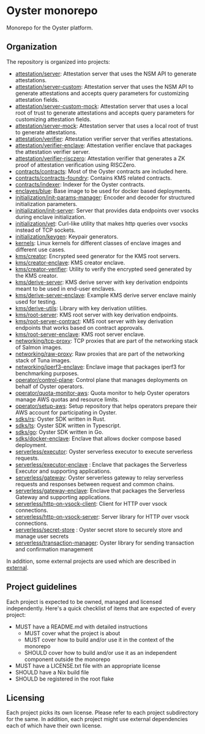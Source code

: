 # Oyster monorepo

Monorepo for the Oyster platform.

## Organization

The repository is organized into projects:

- [attestation/server](./attestation/server/): Attestation server that uses the NSM API to generate attestations.
- [attestation/server-custom](./attestation/server-custom/): Attestation server that uses the NSM API to generate attestations and accepts query parameters for customizing attestation fields.
- [attestation/server-custom-mock](./attestation/server-custom-mock/): Attestation server that uses a local root of trust to generate attestations and accepts query parameters for customizing attestation fields.
- [attestation/server-mock](./attestation/server-mock/): Attestation server that uses a local root of trust to generate attestations.
- [attestation/verifier](./attestation/verifier/): Attestation verifier server that verifies attestations.
- [attestation/verifier-enclave](./attestation/verifier-enclave/): Attestation verifier enclave that packages the attestation verifier server.
- [attestation/verifier-risczero](./attestation/verifier-risczero/): Attestation verifier that generates a ZK proof of attestation verification using RISCZero.
- [contracts/contracts](./contracts/contracts/): Most of the Oyster contracts are included here.
- [contracts/contracts-foundry](./contracts/contracts-foundry/): Contains KMS related contracts.
- [contracts/indexer](./contracts/indexer/): Indexer for the Oyster contracts.
- [enclaves/blue](./enclaves/blue/): Base image to be used for docker based deployments.
- [initialization/init-params-manager](./initialization/init-params-manager/): Encoder and decoder for structured initialization parameters.
- [initialization/init-server](./initialization/init-server/): Server that provides data endpoints over vsocks during enclave initialization.
- [initialization/vet](./initialization/vet/): Curl-like utility that makes http queries over vsocks instead of TCP sockets.
- [initialization/keygen](./initialization/keygen/): Keypair generators.
- [kernels](./kernels/): Linux kernels for different classes of enclave images and different use cases.
- [kms/creator](./kms/creator): Encrypted seed generator for the KMS root servers.
- [kms/creator-enclave](./kms/creator-enclave): KMS creator enclave.
- [kms/creator-verifier](./kms/creator-verifier): Utility to verify the encrypted seed generated by the KMS creator.
- [kms/derive-server](./kms/derive-server): KMS derive server with key derivation endpoints meant to be used in end-user enclaves.
- [kms/derive-server-enclave](./kms/derive-server-enclave): Example KMS derive server enclave mainly used for testing.
- [kms/derive-utils](./kms/derive-utils): Library with key derivation utilities.
- [kms/root-server](./kms/root-server): KMS root server with key derivation endpoints.
- [kms/root-server-contract](./kms/root-server-contract): KMS root server with key derivation endpoints that works based on contract approvals.
- [kms/root-server-enclave](./kms/root-server-enclave): KMS root server enclave.
- [networking/tcp-proxy](./networking/tcp-proxy/): TCP proxies that are part of the networking stack of Salmon images.
- [networking/raw-proxy](./networking/raw-proxy/): Raw proxies that are part of the networking stack of Tuna images.
- [networking/iperf3-enclave](./networking/iperf3-enclave/): Enclave image that packages iperf3 for benchmarking purposes.
- [operator/control-plane](./operator/control-plane/): Control plane that manages deployments on behalf of Oyster operators.
- [operator/quota-monitor-aws](./operator/quota-monitor-aws/): Quota monitor to help Oyster operators manage AWS quotas and resource limits.
- [operator/setup-aws](./operator/setup-aws/): Setup repository that helps operators prepare their AWS account for participating in Oyster.
- [sdks/rs](./sdks/rs/): Oyster SDK written in Rust.
- [sdks/ts](./sdks/ts/): Oyster SDK written in Typescript.
- [sdks/go](./sdks/go/): Oyster SDK written in Go.
- [sdks/docker-enclave](./sdks/docker-enclave/): Enclave that allows docker compose based deployment.
- [serverless/executor](./serverless/executor/): Oyster serverless executor to execute serverless requests.
- [serverless/executor-enclave](./serverless/executor-enclave) : Enclave that packages the Serverless Executor and supporting applications.
- [serverless/gateway](./serverless/gateway/): Oyster serverless gateway to relay serverless requests and responses between request and common chains.
- [serverless/gateway-enclave](./serverless/gateway-enclave/): Enclave that packages the Serverless Gateway and supporting applications.
- [serverless/http-on-vsock-client](./serverless/http-on-vsock-client/): Client for HTTP over vsock connections.
- [serverless/http-on-vsock-server](./serverless/http-on-vsock-server/): Server library for HTTP over vsock connections.
- [serverless/secret-store](./serverless/secret-store/) : Oyster secret store to securely store and manage user secrets 
- [serverless/transaction-manager](./serverless/transaction-manager/): Oyster library for sending transaction and confirmation management

In addition, some external projects are used which are described in [external](./external/).

## Project guidelines

Each project is expected to be owned, managed and licensed independently. Here's a quick checklist of items that are expected of every project:

- MUST have a README.md with detailed instructions
  - MUST cover what the project is about
  - MUST cover how to build and/or use it in the context of the monorepo
  - SHOULD cover how to build and/or use it as an independent component outside the monorepo
- MUST have a LICENSE.txt file with an appropriate license
- SHOULD have a Nix build file
- SHOULD be registered in the root flake

## Licensing

Each project picks its own license. Please refer to each project subdirectory for the same. In addition, each project might use external dependencies each of which have their own license.
